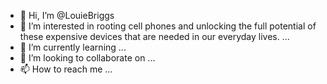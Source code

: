 - 👋 Hi, I’m @LouieBriggs
- 👀 I’m interested in rooting cell phones and unlocking the full potential of these expensive devices that are needed in our everyday lives.
 ...
- 🌱 I’m currently learning ...
- 💞️ I’m looking to collaborate on ...
- 📫 How to reach me ...

<!---
LouieBriggs/LouieBriggs is a ✨ special ✨ repository because its `README.md` (this file) appears on your GitHub profile.
You can click the Preview link to take a look at your changes.
--->
